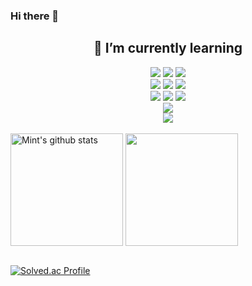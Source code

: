 ### Hi there 👋

<!--
**Soobin-Park/Soobin-Park** is a ✨ _special_ ✨ repository because its `README.md` (this file) appears on your GitHub profile.

Here are some ideas to get you started:

- 🔭 I’m currently working on ...
- 🌱 I’m currently learning ...
- 👯 I’m looking to collaborate on ...
- 🤔 I’m looking for help with ...
- 💬 Ask me about ...
- 📫 How to reach me: ...
- 😄 Pronouns: ...
- ⚡ Fun fact: ...
-->

<div align=center><h2>🌱 I’m currently learning </h2></div>

<div align = center>
  <img src="https://img.shields.io/badge/java-007396?style=for-the-badge&logo=java&logoColor=white">   
  <img src="https://img.shields.io/badge/Python-3776AB?style=for-the-badge&logo=Python&logoColor=white">
  <img src="https://img.shields.io/badge/MySQL-4479A1?style=for-the-badge&logo=MySQL&logoColor=white">
  <br>
  
  <img src="https://img.shields.io/badge/html5-E34F26?style=for-the-badge&logo=html5&logoColor=white"> 
  <img src="https://img.shields.io/badge/css-1572B6?style=for-the-badge&logo=css3&logoColor=white"> 
  <img src="https://img.shields.io/badge/javascript-F7DF1E?style=for-the-badge&logo=javascript&logoColor=black"> 
  <br>

  <img src="https://img.shields.io/badge/Spring-6DB33F?style=for-the-badge&logo=Spring&logoColor=white">
  <img src="https://img.shields.io/badge/SpringBoot-6DB33F?style=for-the-badge&logo=SpringBoot&logoColor=white">
  <img src="https://img.shields.io/badge/Vue.js-4FC08D?style=for-the-badge&logo=Vue.js&logoColor=white">
  <br>

  <img src="https://img.shields.io/badge/bootstrap-7952B3?style=for-the-badge&logo=bootstrap&logoColor=white">
  <br>
  
  <img src="https://img.shields.io/badge/git-F05032?style=for-the-badge&logo=git&logoColor=white">
  <br>
</div>

<br>

<div>
<!-- github stat 표시 -->
  <img align="center" height="180em" src="https://github-readme-stats.vercel.app/api?username=Soobin-Park&repo=github-readme-stats&show_icons=true&include_all_commits=true&theme=radical&hide_border=true&count_private=True" alt="Mint's github stats" />
<!-- 언어 사용량 -->
  <img align="center" height="180em" src="https://github-readme-stats.vercel.app/api/top-langs/?username=Soobin-Park&repo=convoychat&layout=compact&theme=onedark&hide_border=true&count_private=true" />
</div> 

<br>

<!-- solved.ac 표시 -->
[![Solved.ac Profile](http://mazassumnida.wtf/api/generate_badge?boj=jr2165)](https://solved.ac/jr2165)
